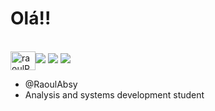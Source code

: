 <h1>Olá!! </h1>

 <div>
  <a href="https://github.com/RaoulAbsy
  <img height="150em" src="https://github-readme-stats.vercel.app/api?username=RaoulAbsy&show_icons=true&theme=dark&include_all_commits=true&count_private=true
  <img height="150em" src="https://github-readme-stats.vercel.app/api/top-langs/?username=RaoulAbsy&layout=compact&langs_count=7&theme=dark%22/%3E
</div>

<div style="display: inline_block"><br>
  <img align="center" alt="raoulPython" height="30" width="40" src="https://raw.githubusercontent.com/devicons/devicon/master/icons/python/python-original.svg
  <img align="center" alt="raoulHardware" height="30" width="40" src="https://raw.githubusercontent.com/devicons/devicon/master/icons/windows8/windows8-original.svg
  <img align="center" alt="raoulRedes" height="30" width="40" src="https://raw.githubusercontent.com/devicons/devicon/master/icons/electron/electron-original.svg
</div> 

##

<div> 
    <a href="https://www.linkedin.com/in/raoulabsy/" target="_blank"><img src="https://img.shields.io/badge/-LinkedIn-%230077B5?style=for-the-badge&logo=linkedin&logoColor=white" target="_blank"></a>
  <a href = "mailto:raoulabsy@gmail.com"><img src="https://img.shields.io/badge/Gmail-D14836?style=for-the-badge&logo=gmail&logoColor=white" target="_blank"></a>
      <a href="https://t.me/raoulabsy1" target="_blank"><img src="https://img.shields.io/badge/Telegram-2CA5E0?style=for-the-badge&logo=telegram&logoColor=white" target="_blank"></a>
</div>




- @RaoulAbsy
- Analysis and systems development student
